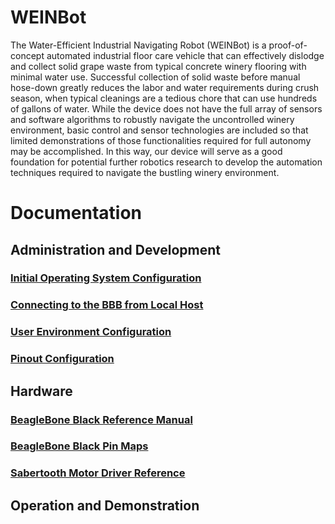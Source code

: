 # WEINBot
The Water-Efficient Industrial Navigating Robot (WEINBot) is a proof-of-concept automated industrial floor care vehicle that can effectively dislodge and collect solid grape waste from typical concrete winery flooring with minimal water use.
Successful collection of solid waste before manual hose-down greatly reduces the labor and water requirements during crush season, when typical cleanings are a tedious chore that can use hundreds of gallons of water.
While the device does not have the full array of sensors and software algorithms to robustly navigate the uncontrolled winery environment, basic control and sensor technologies are included so that limited demonstrations of those functionalities required for full autonomy may be accomplished.
In this way, our device will serve as a good foundation for potential further robotics research to develop the automation techniques required to navigate the bustling winery environment.

# Documentation
## Administration and Development
### [Initial Operating System Configuration](docs/os_config.md)
### [Connecting to the BBB from Local Host](docs/connecting.md)
### [User Environment Configuration](docs/user_config.md)
### [Pinout Configuration](docs/pinout_config.md)

## Hardware
### [BeagleBone Black Reference Manual](docs/BBB_SRM.pdf)
### [BeagleBone Black Pin Maps](docs/pinmaps.md)
### [Sabertooth Motor Driver Reference](docs/Sabertooth2x60.pdf)

## Operation and Demonstration
